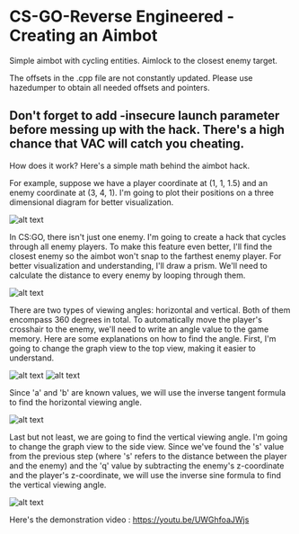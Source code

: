 # CS-GO-Reverse Engineered - Creating an Aimbot
Simple aimbot with cycling entities. Aimlock to the closest enemy target.

The offsets in the .cpp file are not constantly updated. Please use hazedumper to obtain all needed offsets and pointers.

## Don't forget to add **-insecure** launch parameter before messing up with the hack. There's a high chance that VAC will catch you cheating.

How does it work? Here's a simple math behind the aimbot hack.

For example, suppose we have a player coordinate at (1, 1, 1.5) and an enemy coordinate at (3, 4, 1). I'm going to plot their positions on a three dimensional diagram for better visualization.

![alt text](https://cdn.discordapp.com/attachments/1041011411658223636/1134367464893984909/image.png)

In CS:GO, there isn't just one enemy. I'm going to create a hack that cycles through all enemy players. To make this feature even better, I'll find the closest enemy so the aimbot won't snap to the farthest enemy player. For better visualization and understanding, I'll draw a prism. We'll need to calculate the distance to every enemy by looping through them.

![alt text](https://cdn.discordapp.com/attachments/1041011411658223636/1134360347529191424/Distance_PLAYER_to_ENEMY.png)

There are two types of viewing angles: horizontal and vertical. Both of them encompass 360 degrees in total. To automatically move the player's crosshair to the enemy, we'll need to write an angle value to the game memory. Here are some explanations on how to find the angle. First, I'm going to change the graph view to the top view, making it easier to understand.

![alt text](https://cdn.discordapp.com/attachments/1041011411658223636/1134345140534775938/image.png)
![alt text](https://cdn.discordapp.com/attachments/1041011411658223636/1134360218868920330/image.png)

Since 'a' and 'b' are known values, we will use the inverse tangent formula to find the horizontal viewing angle.

![alt text](https://cdn.discordapp.com/attachments/1041011411658223636/1134377326050816010/Distance_PLAYER_to_ENEMY__1.png)

Last but not least, we are going to find the vertical viewing angle. I'm going to change the graph view to the side view. Since we've found the 's' value from the previous step (where 's' refers to the distance between the player and the enemy) and the 'q' value by subtracting the enemy's z-coordinate and the player's z-coordinate, we will use the inverse sine formula to find the vertical viewing angle.

![alt text](https://cdn.discordapp.com/attachments/1041011411658223636/1134365701143003137/image.png)

Here's the demonstration video : https://youtu.be/UWGhfoaJWjs
